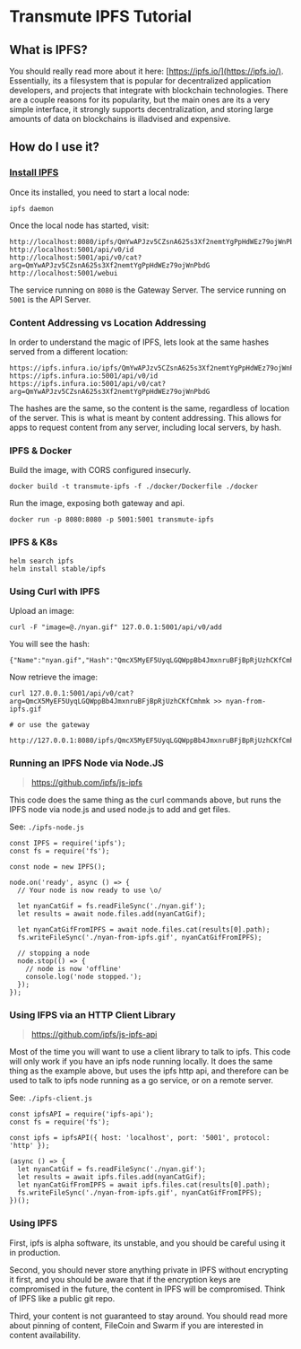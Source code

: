 # Transmute IPFS Tutorial

## What is IPFS?

You should really read more about it here: [https://ipfs.io/](https://ipfs.io/). Essentially, its a filesystem that is popular for decentralized application developers, and projects that integrate with blockchain technologies. There are a couple reasons for its popularity, but the main ones are its a very simple interface, it strongly supports decentralization, and storing large amounts of data on blockchains is illadvised and expensive.

## How do I use it?

### [Install IPFS](https://ipfs.io/docs/install/)

Once its installed, you need to start a local node:

```
ipfs daemon
```

Once the local node has started, visit:

```
http://localhost:8080/ipfs/QmYwAPJzv5CZsnA625s3Xf2nemtYgPpHdWEz79ojWnPbdG/readme
http://localhost:5001/api/v0/id
http://localhost:5001/api/v0/cat?arg=QmYwAPJzv5CZsnA625s3Xf2nemtYgPpHdWEz79ojWnPbdG
http://localhost:5001/webui
```

The service running on `8080` is the Gateway Server.
The service running on `5001` is the API Server.

### Content Addressing vs Location Addressing

In order to understand the magic of IPFS, lets look at the same hashes served from a different location:

```
https://ipfs.infura.io/ipfs/QmYwAPJzv5CZsnA625s3Xf2nemtYgPpHdWEz79ojWnPbdG/readme
https://ipfs.infura.io:5001/api/v0/id
https://ipfs.infura.io:5001/api/v0/cat?arg=QmYwAPJzv5CZsnA625s3Xf2nemtYgPpHdWEz79ojWnPbdG
```

The hashes are the same, so the content is the same, regardless of location of the server. This is what is meant by content addressing. This allows for apps to request content from any server, including local servers, by hash.

### IPFS & Docker

Build the image, with CORS configured insecurly.

```
docker build -t transmute-ipfs -f ./docker/Dockerfile ./docker
```

Run the image, exposing both gateway and api.

```
docker run -p 8080:8080 -p 5001:5001 transmute-ipfs
```

### IPFS & K8s

```
helm search ipfs
helm install stable/ipfs 
```

### Using Curl with IPFS 

Upload an image:

```
curl -F "image=@./nyan.gif" 127.0.0.1:5001/api/v0/add
```

You will see the hash:

```
{"Name":"nyan.gif","Hash":"QmcX5MyEF5UyqLGQWppBb4JmxnruBFjBpRjUzhCKfCmhmk","Size":"75430"}
```

Now retrieve the image:

```
curl 127.0.0.1:5001/api/v0/cat?arg=QmcX5MyEF5UyqLGQWppBb4JmxnruBFjBpRjUzhCKfCmhmk >> nyan-from-ipfs.gif

# or use the gateway

http://127.0.0.1:8080/ipfs/QmcX5MyEF5UyqLGQWppBb4JmxnruBFjBpRjUzhCKfCmhmk
```

### Running an IPFS Node via Node.JS 

> https://github.com/ipfs/js-ipfs

This code does the same thing as the curl commands above, but runs the IPFS node via node.js and used node.js to add and get files.

See: `./ipfs-node.js`

```
const IPFS = require('ipfs');
const fs = require('fs');

const node = new IPFS();

node.on('ready', async () => {
  // Your node is now ready to use \o/

  let nyanCatGif = fs.readFileSync('./nyan.gif');
  let results = await node.files.add(nyanCatGif);

  let nyanCatGifFromIPFS = await node.files.cat(results[0].path);
  fs.writeFileSync('./nyan-from-ipfs.gif', nyanCatGifFromIPFS);

  // stopping a node
  node.stop(() => {
    // node is now 'offline'
    console.log('node stopped.');
  });
});
```

### Using IFPS via an HTTP Client Library

> https://github.com/ipfs/js-ipfs-api

Most of the time you will want to use a client library to talk to ipfs. This code will only work if you have an ipfs node running locally. It does the same thing as the example above, but uses the ipfs http api, and therefore can be used to talk to ipfs node running as a go service, or on a remote server.

See: `./ipfs-client.js`

```
const ipfsAPI = require('ipfs-api');
const fs = require('fs');

const ipfs = ipfsAPI({ host: 'localhost', port: '5001', protocol: 'http' });

(async () => {
  let nyanCatGif = fs.readFileSync('./nyan.gif');
  let results = await ipfs.files.add(nyanCatGif);
  let nyanCatGifFromIPFS = await ipfs.files.cat(results[0].path);
  fs.writeFileSync('./nyan-from-ipfs.gif', nyanCatGifFromIPFS);
})();
```

### Using IPFS 

First, ipfs is alpha software, its unstable, and you should be careful using it in production. 

Second, you should never store anything private in IPFS without encrypting it first, and you should be aware that if the encryption keys are compromised in the future, the content in IPFS will be compromised. Think of IPFS like a public git repo.

Third, your content is not guaranteed to stay around. You should read more about pinning of content, FileCoin and Swarm if you are interested in content availability.